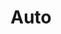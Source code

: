 ---
title: Auto
permalink: /auto
layout: collection
collection: auto
entries_layout: grid
classes: wide
---
